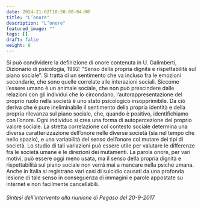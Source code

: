 ```yaml
---
date: 2024-21-02T10:58:08-04:00
title: "L’onore"
description: "L’onore"
featured_image: ""
tags: []
draft: false
weight: 8
---
```


Si può condividere la definizione di onore contenuta in U. Galimberti, Dizionario di psicologia, 1992: “Senso della propria dignità e rispettabilità sul piano sociale”. Si tratta di un sentimento che va incluso fra le emozioni secondarie, che sono quelle correlate alle interazioni sociali. Siccome l’essere umano è un animale sociale, che non può prescindere dalle relazioni con gli individui che lo circondano, l’autorappresentazione del proprio ruolo nella società è uno stato psicologico insopprimibile. Da ciò deriva che è pure ineliminabile il sentimento della propria identità e della propria rilevanza sul piano sociale, che, quando è positivo, identifichiamo con l’onore. Ogni individuo si crea una forma di autopercezione del proprio valore sociale. La stretta correlazione col contesto sociale determina una diversa caratterizzazione dell’onore nelle diverse società (sia nel tempo che nello spazio), e una variabilità del senso dell’onore col mutare dei tipi di società. Lo studio di tali variazioni può essere utile per valutare le differenze fra le società umane e le direzioni dei mutamenti. La parola onore, per vari motivi, può essere oggi meno usata, ma il senso della propria dignità e rispettabilità sul piano sociale non verrà mai a mancare nella psiche umana. Anche in Italia si registrano vari casi di suicidio causati da una profonda lesione di tale senso in conseguenza di immagini e parole appostate su internet e non facilmente cancellabili.

###### Sintesi dell’intervento alla riunione di Pegaso del 20-9-2017
